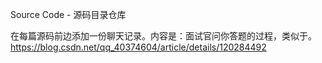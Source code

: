 Source Code - 源码目录仓库

在每篇源码前边添加一份聊天记录。内容是：面试官问你答题的过程，类似于。https://blog.csdn.net/qq_40374604/article/details/120284492




